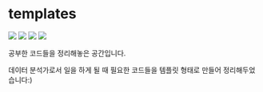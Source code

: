 # templates

<img src="https://img.shields.io/badge/Python-3776AB?style=flat-square&logo=Python&logoColor=white"> <img src="https://img.shields.io/badge/scikit-learn-F7931E?style=flat-square&logo=scikit-learn&logoColor=white"/> <img src="https://img.shields.io/badge/pandas-150458?style=flat-square&logo=pandas&logoColor=white"/> <img src="https://img.shields.io/badge/NumPy-013243?style=flat-square&logo=NumPy&logoColor=white"/>


공부한 코드들을 정리해놓은 공간입니다.

데이터 분석가로서 일을 하게 될 때 필요한 코드들을 템플릿 형태로 만들어 정리해두었습니다:)

